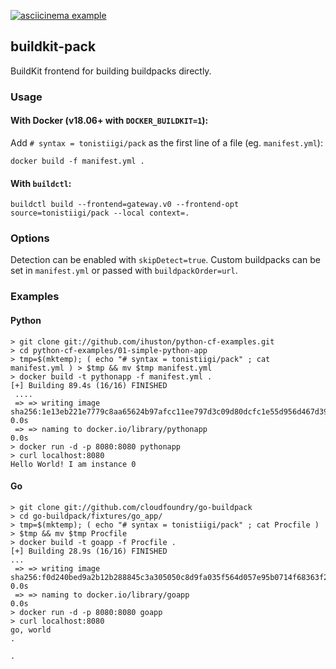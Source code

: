 [![asciicinema example](https://asciinema.org/a/2huuQ3iYTAXTGrrLRD4xd50XS.png)](https://asciinema.org/a/2huuQ3iYTAXTGrrLRD4xd50XS)


## buildkit-pack

BuildKit frontend for building buildpacks directly.


### Usage

#### With Docker (v18.06+ with `DOCKER_BUILDKIT=1`):

Add `# syntax = tonistiigi/pack` as the first line of a file (eg. `manifest.yml`):

```
docker build -f manifest.yml .
```

#### With `buildctl`:
```
buildctl build --frontend=gateway.v0 --frontend-opt source=tonistiigi/pack --local context=.
```

### Options

Detection can be enabled with `skipDetect=true`. Custom buildpacks can be set in `manifest.yml` or passed with `buildpackOrder=url`.


### Examples


#### Python

```
> git clone git://github.com/ihuston/python-cf-examples.git
> cd python-cf-examples/01-simple-python-app
> tmp=$(mktemp); ( echo "# syntax = tonistiigi/pack" ; cat manifest.yml ) > $tmp && mv $tmp manifest.yml
> docker build -t pythonapp -f manifest.yml .
[+] Building 89.4s (16/16) FINISHED
 ....
 => => writing image sha256:1e13eb221e7779c8aa65624b97afcc11ee797d3c09d80dcfc1e55d956d467d39         0.0s
 => => naming to docker.io/library/pythonapp                                                         0.0s
> docker run -d -p 8080:8080 pythonapp
> curl localhost:8080
Hello World! I am instance 0
```

#### Go

```
> git clone git://github.com/cloudfoundry/go-buildpack
> cd go-buildpack/fixtures/go_app/
> tmp=$(mktemp); ( echo "# syntax = tonistiigi/pack" ; cat Procfile ) > $tmp && mv $tmp Procfile
> docker build -t goapp -f Procfile .
[+] Building 28.9s (16/16) FINISHED
...
 => => writing image sha256:f0d240bed9a2b12b288845c3a305050c8d9fa035f564d057e95b0714f68363f2         0.0s
 => => naming to docker.io/library/goapp                                                             0.0s
> docker run -d -p 8080:8080 goapp
> curl localhost:8080
go, world
.

.
```